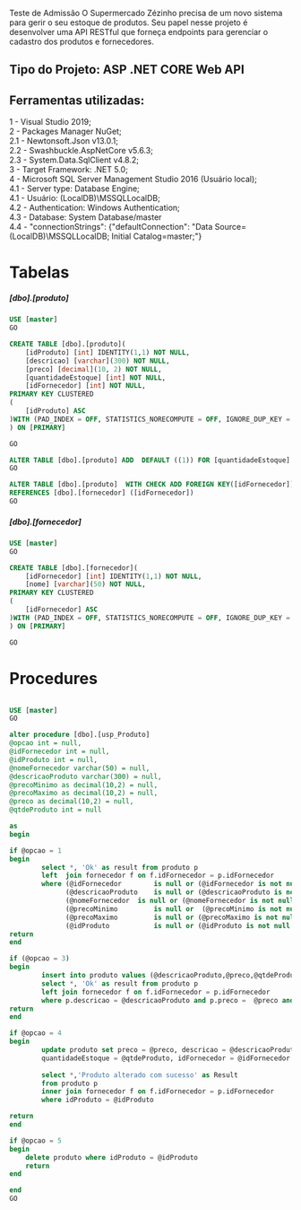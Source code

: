 Teste de Admissão
O Supermercado Zézinho precisa de um novo sistema para gerir o seu estoque de produtos. Seu papel nesse projeto é desenvolver uma API RESTful que forneça endpoints para gerenciar o cadastro dos produtos e fornecedores.

<h2>Tipo do Projeto: ASP .NET CORE Web API </h2>

<h2>Ferramentas utilizadas:</h2>

1 - Visual Studio 2019;<br>
2 - Packages Manager NuGet;<br>
2.1 - Newtonsoft.Json v13.0.1;<br>
2.2 - Swashbuckle.AspNetCore v5.6.3;<br>
2.3 - System.Data.SqlClient v4.8.2;<br>
3 - Target Framework: .NET 5.0;<br>
4 - Microsoft SQL Server Management Studio 2016 (Usuário local);<br>
4.1 - Server type: Database Engine;<br>
4.1 - Usuário: (LocalDB)\MSSQLLocalDB;<br>
4.2 - Authentication: Windows Authentication;<br>
4.3 - Database: System Database/master <br>
4.4 - "connectionStrings": {"defaultConnection": "Data Source=(LocalDB)\\MSSQLLocalDB; Initial Catalog=master;"} <br>

# Tabelas

<h5> [dbo].[produto] </h5>

```Sql
USE [master]
GO

CREATE TABLE [dbo].[produto](
	[idProduto] [int] IDENTITY(1,1) NOT NULL,
	[descricao] [varchar](300) NOT NULL,
	[preco] [decimal](10, 2) NOT NULL,
	[quantidadeEstoque] [int] NOT NULL,
	[idFornecedor] [int] NOT NULL,
PRIMARY KEY CLUSTERED 
(
	[idProduto] ASC
)WITH (PAD_INDEX = OFF, STATISTICS_NORECOMPUTE = OFF, IGNORE_DUP_KEY = OFF, ALLOW_ROW_LOCKS = ON, ALLOW_PAGE_LOCKS = ON) ON [PRIMARY]
) ON [PRIMARY]

GO

ALTER TABLE [dbo].[produto] ADD  DEFAULT ((1)) FOR [quantidadeEstoque]
GO

ALTER TABLE [dbo].[produto]  WITH CHECK ADD FOREIGN KEY([idFornecedor])
REFERENCES [dbo].[fornecedor] ([idFornecedor])
GO

```

<h5> [dbo].[fornecedor] </h5>

```Sql
USE [master]
GO

CREATE TABLE [dbo].[fornecedor](
	[idFornecedor] [int] IDENTITY(1,1) NOT NULL,
	[nome] [varchar](50) NOT NULL,
PRIMARY KEY CLUSTERED 
(
	[idFornecedor] ASC
)WITH (PAD_INDEX = OFF, STATISTICS_NORECOMPUTE = OFF, IGNORE_DUP_KEY = OFF, ALLOW_ROW_LOCKS = ON, ALLOW_PAGE_LOCKS = ON) ON [PRIMARY]
) ON [PRIMARY]

GO
```
# Procedures

```Sql

USE [master]
GO

alter procedure [dbo].[usp_Produto] 
@opcao int = null,
@idFornecedor int = null,
@idProduto int = null,
@nomeFornecedor varchar(50) = null,
@descricaoProduto varchar(300) = null,
@precoMinimo as decimal(10,2) = null,
@precoMaximo as decimal(10,2) = null,
@preco as decimal(10,2) = null,
@qtdeProduto int = null

as
begin

if @opcao = 1 
begin																																											 
		select *, 'Ok' as result from produto p 																																 
		left  join fornecedor f on f.idFornecedor = p.idFornecedor																												 
		where (@idFornecedor		is null or (@idFornecedor is not null and f.idFornecedor = @idFornecedor))									and								 
			  (@descricaoProduto	is null or (@descricaoProduto is not null and upper(p.descricao) like '%' + upper( replace(@descricaoProduto,' ','%')) +'%' ))		and		 
			  (@nomeFornecedor	is null or (@nomeFornecedor is not null and upper(f.nome) like '%' + upper( replace(@nomeFornecedor,' ','%')) +'%' ))		and					 
			  (@precoMinimo			is null or	(@precoMinimo is not null and @precoMinimo <= p.preco))								and											 
			  (@precoMaximo			is null	or (@precoMaximo is not null and @precoMaximo >= p.preco))	and																		 
			  (@idProduto			is null or (@idProduto is not null and p.idProduto = @idProduto))		
return																																											 
end																																												 

if (@opcao = 3)
begin
		insert into produto values (@descricaoProduto,@preco,@qtdeProduto,@idFornecedor)
		select *, 'Ok' as result from produto p 																																 
		left join fornecedor f on f.idFornecedor = p.idFornecedor
		where p.descricao = @descricaoProduto and p.preco =  @preco and p.idFornecedor = @idFornecedor
return
end

if @opcao = 4 
begin
		update produto set preco = @preco, descricao = @descricaoProduto, 
		quantidadeEstoque = @qtdeProduto, idFornecedor = @idFornecedor where idProduto = @idProduto
		
		select *,'Produto alterado com sucesso' as Result 
		from produto p 
		inner join fornecedor f on f.idFornecedor = p.idFornecedor
		where idProduto = @idProduto

return
end

if @opcao = 5
begin
	delete produto where idProduto = @idProduto	
	return
end

end
GO
```





